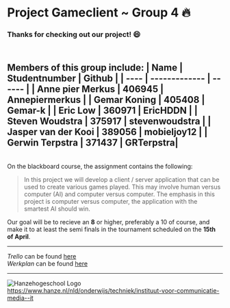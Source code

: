 # Project Gameclient ~ __Group 4__ 🔥

### Thanks for checking out our project! :smile:
\
Members of this group include:
| Name | Studentnumber | Github |
| ---- | ------------- | ------ |
| Anne pier Merkus | 406945 | Annepiermerkus |
| Gemar Koning | 405408 | Gemar-k |
| Eric Low | 360971 | EricHDDN |
| Steven Woudstra | 375917 | stevenwoudstra |
| Jasper van der Kooi | 389056 | mobieljoy12 |
| Gerwin Terpstra | 371437 | GRTerpstra|
---
\
On the blackboard course, the assignment contains the following:

> In this project we will develop a client / server application that can be used to create various games
played. This may involve human versus computer (AI) and computer versus computer. The emphasis in this
project is computer versus computer, the application with the smartest AI should win.

Our goal will be to recieve an __8__ or higher, preferably a 10 of course, and make it to at least the semi finals in the tournament scheduled on the __15th of April__.

---

*Trello* can be found [here](https://github.com/AnnePierMerkus/projectgameclient/projects/1) \
*Werkplan* can be found [here](https://drive.google.com/file/d/1XOHLrwsQqadLSGYwBzeHjx_vIe1ArEVy/view?usp=sharing)

---

![Hanzehogeschool Logo](https://www.hanze.nl/Style%20Library/hanze/img/logo-white-wordmark.svg) \
https://www.hanze.nl/nld/onderwijs/techniek/instituut-voor-communicatie-media--it

